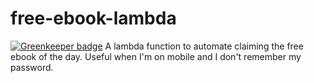 # free-ebook-lambda

[![Greenkeeper badge](https://badges.greenkeeper.io/AaronHarris/free-ebook-lambda.svg)](https://greenkeeper.io/)
A lambda function to automate claiming the free ebook of the day. Useful when I'm on mobile and I don't remember my password.
